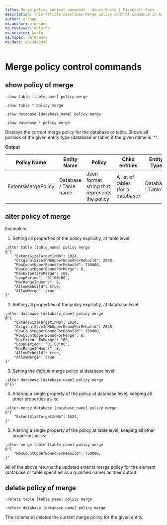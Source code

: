 ```yaml
---
title: Merge policy control commands - Azure Kusto | Microsoft Docs
description: This article describes Merge policy control commands in Azure Kusto.
author: orspod
ms.author: v-orspod
ms.reviewer: mblythe
ms.service: kusto
ms.topic: reference
ms.date: 09/24/2018
---
```

# Merge policy control commands

## show policy of merge

```kusto
.show table [table_name] policy merge 

.show table * policy merge 

.show database [database_name] policy merge

.show database * policy merge
```

Displays the current merge policy for the database or table.
Shows all policies of the given entity type (database or table) if the given name is '*'.

**Output**

|Policy Name | Entity Name | Policy | Child entities | Entity Type
|---|---|---|---|---
|ExtentsMergePolicy | Database / Table name | Json format string that represents the policy | A list of tables (for a database)|Database &#124; Table


## alter policy of merge

Examples:

1. Setting all properties of the policy explicitly, at table level:
```kusto
.alter table [table_name] policy merge 
@'{ 
    "ExtentSizeTargetInMb": 1024, 
    "OriginalSizeInMbUpperBoundForRebuild": 2048, 
    "RowCountUpperBoundForRebuild": 750000, 
    "RowCountUpperBoundForMerge": 0, 
    "MaxExtentsToMerge": 100, 
    "LoopPeriod": "01:00:00", 
    "MaxRangeInHours": 8, 
    "AllowRebuild": true,
    "AllowMerge": true 
}'
```

2. Setting all properties of the policy explicitly, at database level:
```kusto
.alter database [database_name] policy merge 
@'{ 
    "ExtentSizeTargetInMb": 1024, 
    "OriginalSizeInMbUpperBoundForRebuild": 2048, 
    "RowCountUpperBoundForRebuild": 750000, 
    "RowCountUpperBoundForMerge": 0, 
    "MaxExtentsToMerge": 100, 
    "LoopPeriod": "01:00:00", 
    "MaxRangeInHours": 8, 
    "AllowRebuild": true,
    "AllowMerge": true 
}'
```

3. Setting the *default* merge policy at database level:
```kusto
.alter database [database_name] policy merge 
@'{}'
```

4. Altering a single property of the policy at database level, keeping all other properties as-is:
```kusto
.alter-merge database [database_name] policy merge 
@'{ 
    "ExtentSizeTargetInMb": 1024, 
}'
```

5. Altering a single property of the policy at table level, keeping all other properties as-is:
```kusto
.alter-merge table [table_name] policy merge 
@'{ 
    "RowCountUpperBoundForRebuild": 750000, 
}'
```

All of the above returns the updated extents merge policy for the element (database or table specified as a qualified name) as their output.

## delete policy of merge

```kusto
.delete table [table_name] policy merge 

.delete database [database_name] policy merge 

```

The command deletes the current merge policy for the given entity.